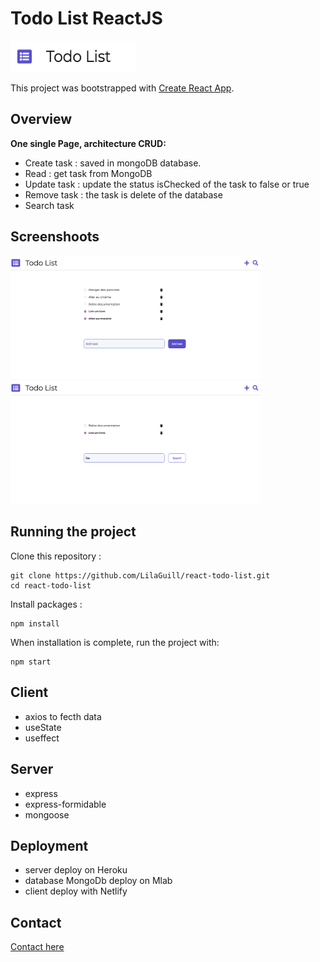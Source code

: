 <p align="center">
<h1>Todo List ReactJS</h1>
  <img width="200" height="50" src="https://github.com/LilaGuill/react-todo-list/blob/master/public/logo.png">
</p>

This project was bootstrapped with [Create React App](https://github.com/facebook/create-react-app).

## Overview

**One single Page, architecture CRUD:**

- Create task : saved in mongoDB database.
- Read : get task from MongoDB
- Update task : update the status isChecked of the task to false or true
- Remove task : the task is delete of the database
- Search task

## Screenshoots

<p>
  <img width="400"  src="https://github.com/LilaGuill/react-todo-list/blob/master/public/screen1.png" alt="capture-1">

  <img width="400" src="https://github.com/LilaGuill/react-todo-list/blob/master/public/screen2.png">
  <p>

## Running the project

Clone this repository :

```
git clone https://github.com/LilaGuill/react-todo-list.git
cd react-todo-list
```

Install packages :

```
npm install
```

When installation is complete, run the project with:

```
npm start
```

## Client

- axios to fecth data
- useState
- useffect

## Server

- express
- express-formidable
- mongoose

## Deployment

- server deploy on Heroku
- database MongoDb deploy on Mlab
- client deploy with Netlify

## Contact

<a href="https://www.linkedin.com/in/lila-guillermic-66542476/">Contact here</a>
